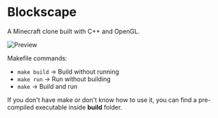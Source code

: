 # Blockscape

A Minecraft clone built with C++ and OpenGL.

![Preview](https://imgur.com/IFrAh3C.png)

Makefile commands:
- ```make build``` -> Build without running
- ```make run``` -> Run without building
- ```make``` -> Build and run

If you don't have make or don't know how to use it, you can find a pre-compiled executable inside **build** folder.
